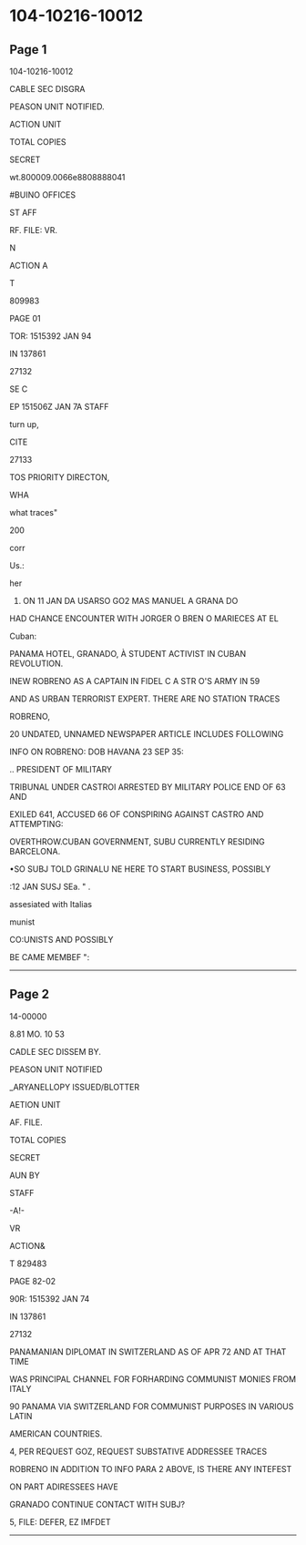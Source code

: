 # 104-10216-10012

## Page 1

104-10216-10012

CABLE SEC DISGRA

PEASON UNIT NOTIFIED.

ACTION UNIT

TOTAL COPIES

SECRET

wt.800009.0066e8808888041

#BUINO OFFICES

ST AFF

RF. FILE: VR.

N

ACTION A

T

809983

PAGE 01

TOR: 1515392 JAN 94

IN 137861

27132

SE C

EP 151506Z JAN 7A STAFF

turn up,

CITE

27133

TOS PRIORITY DIRECTON,

WHA

what traces"

200

corr

Us.:

her

1. ON 11 JAN DA USARSO GO2 MAS MANUEL A GRANA DO

HAD CHANCE ENCOUNTER WITH JORGER O BREN O MARIECES AT EL

Cuban:

PANAMA HOTEL, GRANADO, À STUDENT ACTIVIST IN CUBAN REVOLUTION.

INEW ROBRENO AS A CAPTAIN IN FIDEL C A STR O'S ARMY IN 59

AND AS URBAN TERRORIST EXPERT. THERE ARE NO STATION TRACES

ROBRENO,

20 UNDATED, UNNAMED NEWSPAPER ARTICLE INCLUDES FOLLOWING

INFO ON ROBRENO: DOB HAVANA 23 SEP 35:

.. PRESIDENT OF MILITARY

TRIBUNAL UNDER CASTROI ARRESTED BY MILITARY POLICE END OF 63 AND

EXILED 641, ACCUSED 66 OF CONSPIRING AGAINST CASTRO AND ATTEMPTING:

OVERTHROW.CUBAN GOVERNMENT, SUBU CURRENTLY RESIDING BARCELONA.

•SO SUBJ TOLD GRINALU NE HERE TO START BUSINESS, POSSIBLY

:12 JAN SUSJ SEa. " .

assesiated with Italias

munist

CO:UNISTS AND POSSIBLY

BE CAME MEMBEF ":

---

## Page 2

14-00000

8.81 MO. 10 53

CADLE SEC DISSEM BY.

PEASON UNIT NOTIFIED

_ARYANELLOPY ISSUED/BLOTTER

AETION UNIT

AF. FILE.

TOTAL COPIES

SECRET

AUN BY

STAFF

-A!-

VR

ACTION&

T 829483

PAGE 82-02

90R: 1515392 JAN 74

IN 137861

27132

PANAMANIAN DIPLOMAT IN SWITZERLAND AS OF APR 72 AND AT THAT TIME

WAS PRINCIPAL CHANNEL FOR FORHARDING COMMUNIST MONIES FROM ITALY

90 PANAMA VIA SWITZERLAND FOR COMMUNIST PURPOSES IN VARIOUS LATIN

AMERICAN COUNTRIES.

4, PER REQUEST GOZ, REQUEST SUBSTATIVE ADDRESSEE TRACES

ROBRENO IN ADDITION TO INFO PARA 2 ABOVE, IS THERE ANY INTEFEST

ON PART ADIRESSEES HAVE

GRANADO CONTINUE CONTACT WITH SUBJ?

5, FILE: DEFER, EZ IMFDET

---

